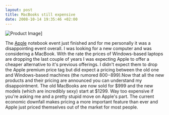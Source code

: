 ```yaml
--- 
layout: post
title: MacBooks still expensive
date: 2008-10-14 19:35:46 +02:00
---
```


![Product Image](http://a248.e.akamai.net/7/248/8352/1135/store.apple.com/Catalog/nl/Images/macbook/product-aluminum-black.jpg)]

The [Apple](http://www.apple.com/ "Apple Inc.") notebook event just finished and for me personally it was a disappointing event overall.  I was looking for a new computer and was considering a MacBook. With the rate the prices of Windows-based laptops are dropping the last couple of years I was expecting Apple to offer a cheaper alternative to it's previous offerings. I didn't expect them to drop the Apple premium price tag but did expect a pricing between the old one and Windows-based machines (the rumored $800-$899).Now that all the new products and their pricing are announced you can understand my disappointment. The old MacBooks are now sold for $999 and the new models (which are incredibly sexy) start at $1299. Way too expensive if you're asking me and a pretty stupid move on Apple's part. The current economic downfall makes pricing a more important feature than ever and Apple just priced themselves out of the market for most people.
